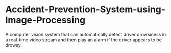 # Accident-Prevention-System-using-Image-Processing
A computer vision system that can automatically detect driver drowsiness in a real-time video stream and then play an alarm if the driver appears to be drowsy.

